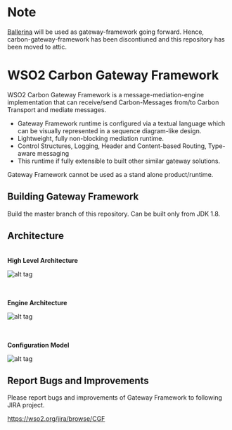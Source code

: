 # Note

[Ballerina](https://github.com/ballerinalang/ballerina) will be used as gateway-framework going forward. Hence, carbon-gateway-framework has been discontiuned and this repository has been moved to attic.

# WSO2 Carbon Gateway Framework

WSO2 Carbon Gateway Framework is a message-mediation-engine implementation that can receive/send Carbon-Messages from/to Carbon Transport and mediate messages.

- Gateway Framework runtime is configured via a textual language which can be visually represented in a sequence diagram-like design.
- Lightweight, fully non-blocking mediation runtime. 
- Control Structures, Logging, Header and Content-based Routing, Type-aware messaging
- This runtime if fully extensible to built other similar gateway solutions.

Gateway Framework cannot be used as a stand alone product/runtime.


Building Gateway Framework
--------------------------

Build the master branch of this repository.
Can be built only from JDK 1.8.



Architecture
------------

<br/>
<b>High Level Architecture</b>
<br/>

![alt tag](docs/gw-architecture.png)



<br/><br/>
<b>Engine Architecture</b>
<br/>

![alt tag](docs/engine-architecture.png)



<br/><br/>
<b>Configuration Model</b>
<br/>

![alt tag](docs/config-model.png)

Report Bugs and Improvements
----------------------------

Please report bugs and improvements of Gateway Framework to following JIRA project.

https://wso2.org/jira/browse/CGF



